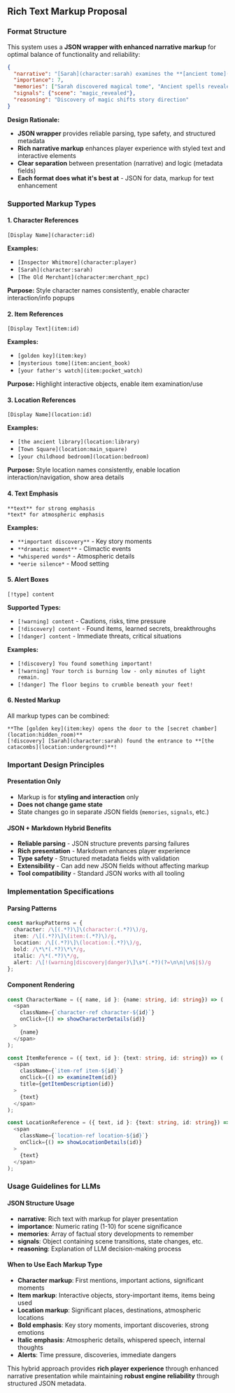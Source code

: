 ## **Rich Text Markup Proposal**

### **Format Structure**

This system uses a **JSON wrapper with enhanced narrative markup** for optimal balance of functionality and reliability:

```json
{
  "narrative": "[Sarah](character:sarah) examines the **[ancient tome](item:spell_book)** in the **[library](location:old_library)**.\n\n[!discovery] The pages glow with magical text!",
  "importance": 7,
  "memories": ["Sarah discovered magical tome", "Ancient spells revealed"],
  "signals": {"scene": "magic_revealed"},
  "reasoning": "Discovery of magic shifts story direction"
}
```

**Design Rationale:**
- **JSON wrapper** provides reliable parsing, type safety, and structured metadata
- **Rich narrative markup** enhances player experience with styled text and interactive elements
- **Clear separation** between presentation (narrative) and logic (metadata fields)
- **Each format does what it's best at** - JSON for data, markup for text enhancement

### **Supported Markup Types**

#### **1. Character References**
```
[Display Name](character:id)
```
**Examples:**
- `[Inspector Whitmore](character:player)` 
- `[Sarah](character:sarah)`
- `[The Old Merchant](character:merchant_npc)`

**Purpose:** Style character names consistently, enable character interaction/info popups

#### **2. Item References**
```
[Display Text](item:id)
```
**Examples:**
- `[golden key](item:key)`
- `[mysterious tome](item:ancient_book)`
- `[your father's watch](item:pocket_watch)`

**Purpose:** Highlight interactive objects, enable item examination/use

#### **3. Location References**
```
[Display Name](location:id)
```
**Examples:**
- `[the ancient library](location:library)`
- `[Town Square](location:main_square)`
- `[your childhood bedroom](location:bedroom)`

**Purpose:** Style location names consistently, enable location interaction/navigation, show area details

#### **4. Text Emphasis**
```
**text** for strong emphasis
*text* for atmospheric emphasis
```
**Examples:**
- `**important discovery**` - Key story moments
- `**dramatic moment**` - Climactic events
- `*whispered words*` - Atmospheric details
- `*eerie silence*` - Mood setting

#### **5. Alert Boxes**
```
[!type] content
```
**Supported Types:**
- `[!warning] content` - Cautions, risks, time pressure
- `[!discovery] content` - Found items, learned secrets, breakthroughs  
- `[!danger] content` - Immediate threats, critical situations

**Examples:**
- `[!discovery] You found something important!`
- `[!warning] Your torch is burning low - only minutes of light remain.`
- `[!danger] The floor begins to crumble beneath your feet!`

#### **6. Nested Markup**
All markup types can be combined:
```
**The [golden key](item:key) opens the door to the [secret chamber](location:hidden_room)**
[!discovery] [Sarah](character:sarah) found the entrance to **[the catacombs](location:underground)**!
```

### **Important Design Principles**

#### **Presentation Only**
- Markup is for **styling and interaction** only
- **Does not change game state**
- State changes go in separate JSON fields (`memories`, `signals`, etc.)

#### **JSON + Markdown Hybrid Benefits**
- **Reliable parsing** - JSON structure prevents parsing failures
- **Rich presentation** - Markdown enhances player experience
- **Type safety** - Structured metadata fields with validation
- **Extensibility** - Can add new JSON fields without affecting markup
- **Tool compatibility** - Standard JSON works with all tooling

### **Implementation Specifications**

#### **Parsing Patterns**
```typescript
const markupPatterns = {
  character: /\[(.*?)\]\(character:(.*?)\)/g,
  item: /\[(.*?)\]\(item:(.*?)\)/g,
  location: /\[(.*?)\]\(location:(.*?)\)/g,
  bold: /\*\*(.*?)\*\*/g,
  italic: /\*(.*?)\*/g,
  alert: /\[!(warning|discovery|danger)\]\s*(.*?)(?=\n\n|\n$|$)/g
};
```

#### **Component Rendering**
```typescript
const CharacterName = ({ name, id }: {name: string, id: string}) => (
  <span 
    className={`character-ref character-${id}`}
    onClick={() => showCharacterDetails(id)}
  >
    {name}
  </span>
);

const ItemReference = ({ text, id }: {text: string, id: string}) => (
  <span 
    className={`item-ref item-${id}`}
    onClick={() => examineItem(id)}
    title={getItemDescription(id)}
  >
    {text}
  </span>
);

const LocationReference = ({ text, id }: {text: string, id: string}) => (
  <span 
    className={`location-ref location-${id}`}
    onClick={() => showLocationDetails(id)}
  >
    {text}
  </span>
);
```

### **Usage Guidelines for LLMs**

#### **JSON Structure Usage**
- **narrative**: Rich text with markup for player presentation
- **importance**: Numeric rating (1-10) for scene significance
- **memories**: Array of factual story developments to remember
- **signals**: Object containing scene transitions, state changes, etc.
- **reasoning**: Explanation of LLM decision-making process

#### **When to Use Each Markup Type**
- **Character markup**: First mentions, important actions, significant moments
- **Item markup**: Interactive objects, story-important items, items being used
- **Location markup**: Significant places, destinations, atmospheric locations
- **Bold emphasis**: Key story moments, important discoveries, strong emotions
- **Italic emphasis**: Atmospheric details, whispered speech, internal thoughts
- **Alerts**: Time pressure, discoveries, immediate dangers

This hybrid approach provides **rich player experience** through enhanced narrative presentation while maintaining **robust engine reliability** through structured JSON metadata.